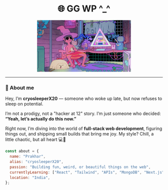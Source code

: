 <h1 align="center">🌐 GG WP ^_^</h1>

<p align="center">
  <img src="assets/clancy.gif" width="300" alt="Clancy chillin' and coding in his dream room"/>
</p>

---

### 👋 About me

Hey, I’m **cryosleeperX20** — someone who woke up late, but now refuses to sleep on potential.

I’m not a prodigy, not a "hacker at 12" story. I’m just someone who decided:  
**“Yeah, let’s actually do this now.”**

Right now, I’m diving into the world of **full-stack web development**, figuring things out, and shipping small builds that bring me joy. My style? Chill, a little chaotic, but all heart 💻🌈

```js
const about = {
  name: "Prakhar",
  alias: "cryosleeperX20",
  passion: "Building fun, weird, or beautiful things on the web",
  currentlyLearning: ["React", "Tailwind", "APIs", "MongoDB", "Next.js"],
  location: "India",
};
